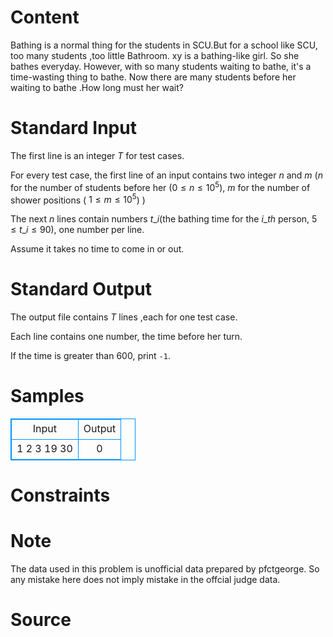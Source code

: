 
# Content

Bathing is a normal thing for the students in SCU.But for a school like SCU, too many students ,too little Bathroom. 
xy is a bathing-like girl. So she bathes everyday. However, with so many students waiting to bathe, it's a time-wasting thing to bathe. 
Now there are many students before her waiting to bathe .How long must her wait?

# Standard Input

The first line is an integer $T$ for test cases.

For every test case, the first line of an input contains two integer $n$ and $m$ ($n$ for the number of students before her ($0\leq n\leq 10^5$), $m$ for the number of shower positions ( $1\leq m\leq 10^5$) )

The next $n$ lines contain numbers $t\_i$(the bathing time for the $i\_{th}$ person, $5\leq t\_i\leq 90$), one number per line.

Assume it takes no time to come in or out.

# Standard Output

The output file contains $T$ lines ,each for one test case.

Each line contains one number, the time before her turn.

If the time is greater than $600$, print `-1`.

# Samples

<style>
        table,table tr th, table tr td { border:1px solid #0094ff; }
        table { width: 200px; min-height: 25px; line-height: 25px; text-align: center; border-collapse: collapse;}   
    </style>
<table>
	<tr>
		<td>Input</td>
		<td>Output</td>
	</tr>
<tr><td>1
2 3
19
30</td><td>0</td></tr></table>


# Constraints



# Note

The data used in this problem is unofficial data prepared by pfctgeorge. So any mistake here does not imply mistake in the offcial judge data.

# Source


